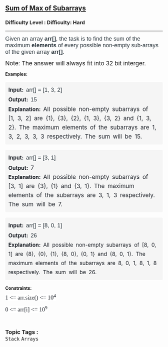 <h2><a href="https://www.geeksforgeeks.org/problems/sum-of-max-of-subarrays/1?page=2&category=Arrays&difficulty=Hard&sortBy=submissions">Sum of Max of Subarrays</a></h2><h3>Difficulty Level : Difficulty: Hard</h3><hr><div class="problems_problem_content__Xm_eO"><p><span style="color: #273239; font-family: Nunito, sans-serif; font-size: 18px; letter-spacing: 0.162px; box-sizing: border-box; margin: 0px; padding: 0px; border: 0px; vertical-align: baseline;">Given an array&nbsp;</span><strong style="color: #273239; font-family: Nunito, sans-serif; font-size: 18px; letter-spacing: 0.162px; box-sizing: border-box; margin: 0px; padding: 0px; border: 0px; vertical-align: baseline;">arr[]</strong><span style="color: #273239; font-family: Nunito, sans-serif; font-size: 18px; letter-spacing: 0.162px; box-sizing: border-box; margin: 0px; padding: 0px; border: 0px; vertical-align: baseline;">, the task is to find the sum of the maximum <strong>elements</strong> of every possible non-empty sub-arrays of the given array <strong>arr[]</strong>.</span></p>
<p><span style="font-size: 14pt;">Note: The answer will always fit into 32 bit interger.</span></p>
<p><strong>Examples:</strong></p>
<pre style="box-sizing: border-box; line-height: 1.7em; color: #1e2229; padding: 10px; border: 1px solid var(--card-border); border-radius: 4px; white-space: break-spaces; word-spacing: 4px; font-family: var(--gfg-font-primary) !important; font-size: 17px !important; background-color: #f5f5f5 !important;"><span style="box-sizing: border-box; line-height: 1.7em; font-family: var(--gfg-font-primary) !important; font-size: 14pt; color: var(--text-color) !important; background-color: unset !important;"><span style="box-sizing: border-box; font-weight: bolder; line-height: 1.7em; font-family: var(--gfg-font-secondary) !important; font-size: 17px !important; color: var(--text-color) !important; background-color: unset !important;">Input: </span><span style="color: #273239; font-family: Nunito, sans-serif; font-size: 18px; letter-spacing: 0.162px; word-spacing: 0px; white-space-collapse: preserve; background-color: #f9f9f9;">arr[] = [1, 3, 2]</span>
<span style="box-sizing: border-box; font-weight: bolder; line-height: 1.7em; font-family: var(--gfg-font-secondary) !important; font-size: 17px !important; color: var(--text-color) !important; background-color: unset !important;">Output: </span><span style="color: #273239; font-family: Nunito, sans-serif; font-size: 18px; letter-spacing: 0.162px; word-spacing: 0px; white-space-collapse: preserve; background-color: #f9f9f9;">15</span><span style="box-sizing: border-box; font-weight: bolder; line-height: 1.7em; font-family: var(--gfg-font-secondary) !important; font-size: 17px !important; color: var(--text-color) !important; background-color: unset !important;">
Explanation: </span></span><span style="font-size: 14pt;">All possible non-empty subarrays of [1, 3, 2] are {1}, {3}, {2}, {1, 3}, {3, 2} and {1, 3, 2}. The maximum elements of the subarrays are 1, 3, 2, 3, 3, 3 respectively. The sum will be 15.</span></pre>
<pre style="box-sizing: border-box; line-height: 1.7em; color: #1e2229; padding: 10px; border: 1px solid var(--card-border); border-radius: 4px; white-space: break-spaces; word-spacing: 4px; font-family: var(--gfg-font-primary) !important; font-size: 17px !important; background-color: #f5f5f5 !important;"><span style="box-sizing: border-box; line-height: 1.7em; font-family: var(--gfg-font-primary) !important; font-size: 14pt; color: var(--text-color) !important; background-color: unset !important;"><span style="box-sizing: border-box; font-weight: bolder; line-height: 1.7em; font-family: var(--gfg-font-secondary) !important; font-size: 17px !important; color: var(--text-color) !important; background-color: unset !important;">Input: </span><span style="color: #273239; font-family: Nunito, sans-serif; font-size: 18px; letter-spacing: 0.162px; word-spacing: 0px; white-space-collapse: preserve; background-color: #f9f9f9;">arr[] = [3, 1]</span>
<span style="box-sizing: border-box; font-weight: bolder; line-height: 1.7em; font-family: var(--gfg-font-secondary) !important; font-size: 17px !important; color: var(--text-color) !important; background-color: unset !important;">Output: </span>7<span style="box-sizing: border-box; font-weight: bolder; line-height: 1.7em; font-family: var(--gfg-font-secondary) !important; font-size: 17px !important; color: var(--text-color) !important; background-color: unset !important;">
Explanation: </span></span><span style="font-size: 14pt;">All possible non-empty subarrays of [3, 1] are {3}, {1} and {3, 1}. The maximum elements of the subarrays are 3, 1, 3 respectively. The sum will be 7.</span></pre>
<pre style="box-sizing: border-box; line-height: 1.7em; color: #1e2229; padding: 10px; border: 1px solid var(--card-border); border-radius: 4px; white-space: break-spaces; word-spacing: 4px; font-family: var(--gfg-font-primary) !important; font-size: 17px !important; background-color: #f5f5f5 !important;"><span style="box-sizing: border-box; line-height: 1.7em; font-family: var(--gfg-font-primary) !important; font-size: 14pt; color: var(--text-color) !important; background-color: unset !important;"><span style="box-sizing: border-box; font-weight: bolder; line-height: 1.7em; font-family: var(--gfg-font-secondary) !important; font-size: 17px !important; color: var(--text-color) !important; background-color: unset !important;">Input: </span><span style="color: #273239; font-family: Nunito, sans-serif; font-size: 18px; letter-spacing: 0.162px; word-spacing: 0px; white-space-collapse: preserve; background-color: #f9f9f9;">arr[] = [8, 0, 1]</span>
<span style="box-sizing: border-box; font-weight: bolder; line-height: 1.7em; font-family: var(--gfg-font-secondary) !important; font-size: 17px !important; color: var(--text-color) !important; background-color: unset !important;">Output: </span><span style="color: #273239; font-family: Nunito, sans-serif; font-size: 18px; letter-spacing: 0.162px; word-spacing: 0px; white-space-collapse: preserve; background-color: #f9f9f9;">26</span><span style="box-sizing: border-box; font-weight: bolder; line-height: 1.7em; font-family: var(--gfg-font-secondary) !important; font-size: 17px !important; color: var(--text-color) !important; background-color: unset !important;">
Explanation: </span></span>All possible non-empty subarrays of [8, 0, 1] are {8}, {0}, {1}, {8, 0}, {0, 1} and {8, 0, 1}. The maximum elements of the subarrays are 8, 0, 1, 8, 1, 8 respectively. The sum will be 26.</pre>
<p><strong>Constraints:<br></strong><span style="box-sizing: border-box; line-height: 1.7em; font-family: Nunito; font-size: 14pt; color: #1e2229; background-color: #ffffff;">1 &lt;= arr.size() &lt;= 10<sup>4</sup><span style="box-sizing: border-box; font-size: 17px !important; line-height: 1.7em; position: relative; vertical-align: baseline; top: -0.5em; font-family: var(--gfg-font-primary) !important; color: var(--text-color) !important; background-color: var(--background) !important;"><br style="box-sizing: border-box; line-height: 1.7em; font-family: var(--gfg-font-primary) !important; color: var(--text-color) !important; background-color: var(--background) !important;"></span>0 &lt;= arr[i] &lt;= 10<sup>9</sup></span></p></div><br><p><span style=font-size:18px><strong>Topic Tags : </strong><br><code>Stack</code>&nbsp;<code>Arrays</code>&nbsp;